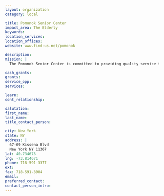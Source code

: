 ```yaml
---
layout: organization
category: local

title: Pomonok Senior Center
impact_area: The Elderly
keywords: 
location_services: 
location_offices: 
website: www.find-us.net/pomonok

description: 
mission: |
  The Pomonok Senior Center is committed to providing quality service to our seniors.

cash_grants: 
grants: 
service_opp: 
services: 

learn: 
cont_relationship: 

salutation: 
first_name: 
last_name: 
title_contact_person: 

city: New York
state: NY
address: |
  67-09 Kissena Blvd  
  New York NY 11367
lat: 40.734673
lng: -73.814671
phone: 718-591-3377
ext: 
fax: 718-591-3904
email: 
preferred_contact: 
contact_person_intro: 
---
```

